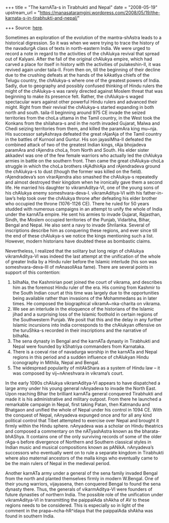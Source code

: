+++
title = "The karnATa-s in Tirabhukti and Nepal"
date = "2008-05-19"
upstream_url = "https://manasataramgini.wordpress.com/2008/05/19/the-karnata-s-in-tirabhukti-and-nepal/"

+++
Source: [here](https://manasataramgini.wordpress.com/2008/05/19/the-karnata-s-in-tirabhukti-and-nepal/).

Sometimes an exploration of the evolution of the mantra-shAstra leads to a historical digression. So it was when we were trying to trace the history of the navadurgA class of texts in north-eastern India. We were urged to record a note in regard to the activities of the chAlukya revival that spread out of Kalyani. After the fall of the original chAlukya empire, which had carved a place for itself in history with the activities of pulakeshin-II, it was revived again under taila-II. From then on, till the beginning of their decline due to the crushing defeats at the hands of the kAkatIya chiefs of the Telugu country, the chAlukya-s where one of the greatest powers of India. Sadly, due to geography and possibly confused thinking of Hindu rulers the might of the chAlukya-s was rarely directed against Moslem threat that was beginning to make its presence felt. Rather, the chAlukya-s waged spectacular wars against other powerful Hindu rulers and advanced their might. Right from their revival the chAlukya-s started expanding in both north and south. taila-II beginning around 975 CE invade the seized territories from the choLa uttama in the Tamil country, in the West took the Konkans from the shilahara-s and in the north invaded Gujarat, Malwa and Chedi seizing territories from them, and killed the paramAra king mu\~nja. His successor satyAshraya defeated the great rAjarAja of the Tamil country in the battles of Kurnool and Guntur. His son jayasiMha-II defeated the combined attack of two of the greatest Indian kings, rAja bhojadeva paramAra and rAjendra choLa, from North and South. His elder sister akkadevI was one of the few female warriors who actually led the chAlukya armies in battle on the southern front. Then came the great chAlukya-choLa struggle in which the choLa brothers rAjAdhirAja and rAjendradeva ground the chAlukya-s to dust (though the former was killed on the field). rAjendradeva’s son vIrarAjendra also smashed the chAlukya-s repeatedly and almost destroyed their kingdom when he ironically gave them a second life. He married his daughter to vikramAditya-VI, one of the young sons of his chAlukya enemy someshvara-deva-I. vikramAditya-VI with his father-in-law’s help took over the chAlukya throne after defeating his elder brother who occupied the throne (1076-1126 CE). There he ruled for 50 years studded with numerous campaigns in an attempt to unify the whole of India under the karnATa empire. He sent his armies to invade Gujarat, Rajasthan, Sindh, the Moslem occupied territories of the Punjab, Vidarbha, Bihar, Bengal and Nepal. He also sent a navy to invade Shrilanka. Several of inscriptions describe him as conquering these regions, and ever since till the end of these chAlukya-s we notice the kings mentioning such a list. However, modern historians have doubted these as bombastic claims.

Nevertheless, I realized that the solitary but long reign of chAlukya vikramAditya-VI was indeed the last attempt at the unification of the whole of greater India by a Hindu ruler before the Islamic interlude
(his son was someshvara-deva-III of mAnasollAsa fame). There are several
points in support of this contention:  
1) bilhaNa, the Kashmirian poet joined the court of vikrama, and describes him as the foremost Hindu ruler of the era. His coming from Kashmir to the South Indian court at this time was largely due to the opportunities being available rather than invasions of the Mohammedans as in later times. He composed the biographical vikramA\~nka-charita on vikrama.  
2) We see an interlude in the eloquence of the historians of the Islamic jihad and a surprising loss of the Islamic foothold in certain regions of the Southwestern Punjab. We posit that this and the delay in any further Islamic incursions into India corresponds to the chAlukyan offensive on the turuShka-s recorded in their inscriptions and the narrative of bilhaNa.  
3) The sena dynasty in Bengal and the karnATa dynasty in Tirabhukti and Nepal were founded by kShatriya commanders from Karnataka.  
4) There is a coeval rise of navadurga worship in the karnATa and Nepal regions in this period and a sudden influence of chAlukyan Hindu iconography in Mithila, Nepal and Bengal.  
5) The widespread popularity of mitAkShara as a system of Hindu law – it was composed by vij\~nAneshvara in vikrama’s court.

In the early 1090s chAlukya vikramAditya-VI appears to have dispatched a large army under his young general nAnyadeva to invade the North East. Upon reaching Bihar the brilliant karnATa general conquered Tirabhukti and made it is his administrative and military outpost. From there he launched a remarkable campaign in Nepal, first taking Patan, then Katmandu and Bhatgaon and unified the whole of Nepal under his control in 1094 CE. With the conquest of Nepal, nAnyadeva expunged once and for all any kind political control that Tibet attempted to exercise over Nepal and brought it firmly within the Hindu sphere. nAnyadeva was a scholar on Hindu theatrics and composed a commentary on the nATyashAstra known as the bharata-bhAShya. It contains one of the only surviving records of some of the older rAga-s before divergence of Northern and Southern classical styles in Indian music and musical compositions known as pANikA. nAnyadeva’s successors who eventually went on to rule a separate kingdom in Tirabhukti where also maternal ancestors of the malla kings who eventually came to be the main rulers of Nepal in the medieval period.

Another karnATa army under a general of the sena family invaded Bengal from the north and planted themselves firmly in modern W.Bengal. One of their young warriors, vijayasena, then conquered Bengal to found the sena dynasty there. Thus, the generals of vikarmAditya-VI were founders of future dynasties of northern India. The possible role of the unification under vikramAditya-VI in transmitting the paippalAda shAkha of AV to these regions needs to be considered. This is especially so in light of the comment in the prapa\~ncha-hR^idaya that the paippalAda shAkha was found in southern India.


